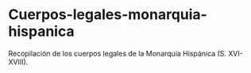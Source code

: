 # Cuerpos-legales-monarquia-hispanica
Recopilación de los cuerpos legales de la Monarquía Hispánica (S. XVI-XVIII). 
